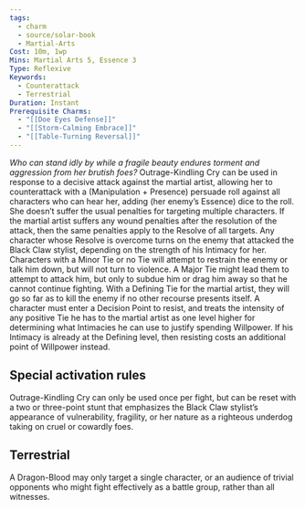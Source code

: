 ```yaml
---
tags:
  - charm
  - source/solar-book
  - Martial-Arts
Cost: 10m, 1wp
Mins: Martial Arts 5, Essence 3
Type: Reflexive
Keywords:
  - Counterattack
  - Terrestrial
Duration: Instant
Prerequisite Charms:
  - "[[Doe Eyes Defense]]"
  - "[[Storm-Calming Embrace]]"
  - "[[Table-Turning Reversal]]"
---
```

*Who can stand idly by while a fragile beauty endures torment and aggression from her brutish foes?*
Outrage-Kindling Cry can be used in response to a decisive attack against the martial artist, allowing her to counterattack with a (Manipulation + Presence) persuade roll against all characters who can hear her, adding (her enemy’s Essence) dice to the roll. She doesn’t suffer the usual penalties for targeting multiple characters. If the martial artist suffers any wound penalties after the resolution of the attack, then the same penalties apply to the Resolve of all targets. Any character whose Resolve is overcome turns on the enemy that attacked the Black Claw stylist, depending on the strength of his Intimacy for her. 
Characters with a Minor Tie or no Tie will attempt to restrain the enemy or talk him down, but will not turn to violence. A Major Tie might lead them to attempt to attack him, but only to subdue him or drag him away so that he cannot continue fighting. With a Defining Tie for the martial artist, they will go so far as to kill the enemy if no other recourse presents itself. A character must enter a Decision Point to resist, and treats the intensity of any positive Tie he has to the martial artist as one level higher for determining what Intimacies he can use to justify spending Willpower. If his Intimacy is already at the Defining level, then resisting costs an additional point of Willpower instead. 
## Special activation rules
Outrage-Kindling Cry can only be used once per fight, but can be reset with a two or three-point stunt that emphasizes the Black Claw stylist’s appearance of vulnerability, fragility, or her nature as a righteous underdog taking on cruel or cowardly foes. 
## Terrestrial
A Dragon-Blood may only target a single character, or an audience of trivial opponents who might fight effectively as a battle group, rather than all witnesses.